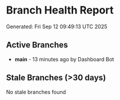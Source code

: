 # Branch Health Report
Generated: Fri Sep 12 09:49:13 UTC 2025

## Active Branches
- **main** - 13 minutes ago by Dashboard Bot

## Stale Branches (>30 days)
No stale branches found
